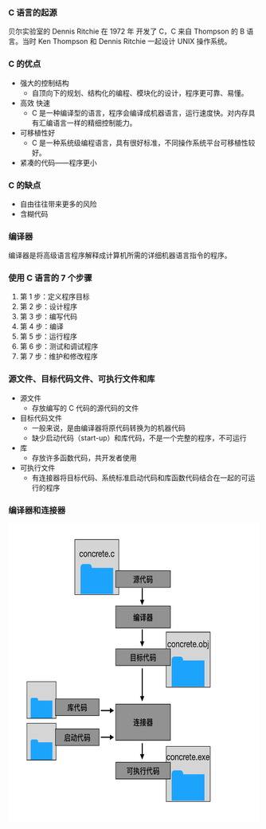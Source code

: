 ### C 语言的起源
贝尔实验室的 Dennis Ritchie 在 1972 年 开发了 C，C 来自 Thompson 的 B 语言。当时 Ken Thompson 和 Dennis Ritchie 一起设计 UNIX 操作系统。

### C 的优点

- 强大的控制结构
  + 自顶向下的规划、结构化的编程、模块化的设计，程序更可靠、易懂。
- 高效 快速
  + C 是一种编译型的语言，程序会编译成机器语言，运行速度快。对内存具有汇编语言一样的精细控制能力。
- 可移植性好
  + C 是一种系统级编程语言，具有很好标准，不同操作系统平台可移植性较好。
- 紧凑的代码——程序更小

### C 的缺点

- 自由往往带来更多的风险
- 含糊代码

### 编译器

编译器是将高级语言程序解释成计算机所需的详细机器语言指令的程序。
  
### 使用 C 语言的 7 个步骤

1. 第 1 步：定义程序目标
2. 第 2 步：设计程序
3. 第 3 步：编写代码
4. 第 4 步：编译
5. 第 5 步：运行程序
6. 第 6 步：测试和调试程序
7. 第 7 步：维护和修改程序

### 源文件、目标代码文件、可执行文件和库

- 源文件
  + 存放编写的 C 代码的源代码的文件
- 目标代码文件
  + 一般来说，是由编译器将原代码转换为的机器代码
  + 缺少启动代码（start-up）和库代码，不是一个完整的程序，不可运行
- 库
  + 存放许多函数代码，共开发者使用
- 可执行文件
  + 有连接器将目标代码、系统标准启动代码和库函数代码结合在一起的可运行的程序
  
### 编译器和连接器

<img src="images/编译器和连接器.png" width="600" height="600" alt="编译器和连接器" align=center />


  
